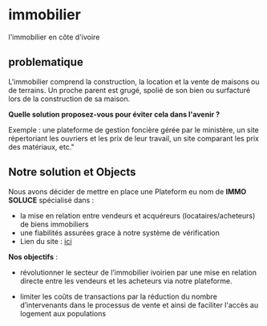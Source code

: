 # immobilier

l'immobilier en côte d'ivoire

## problematique 

L'immobilier comprend la construction, la location et la vente de maisons ou de terrains.
Un proche parent est grugé, spolié de son bien ou surfacturé lors de la construction de sa maison.

**Quelle solution proposez-vous pour éviter cela dans l'avenir ?**

Exemple : une plateforme de gestion foncière gérée par le ministère, un site répertoriant les ouvriers et les prix de leur travail, un site comparant les prix des matériaux, etc."

## Notre solution et Objects

Nous avons décider de mettre en place une Plateform eu nom de **IMMO SOLUCE** spécialisé dans :
* la mise en relation entre vendeurs et acquéreurs (locataires/acheteurs) de biens immobiliers
* une fiabilités assurées grace à notre système de vérification
* Lien du site : [ici](https://immobilier-0.web.app/maison)

**Nos objectifs** :

* révolutionner le secteur de l’immobilier ivoirien par une mise en relation directe entre les vendeurs et les acheteurs via notre plateforme.

* limiter les coûts de transactions par la réduction du nombre d’intervenants dans le processus de vente et ainsi de faciliter l'accès au logement aux populations

